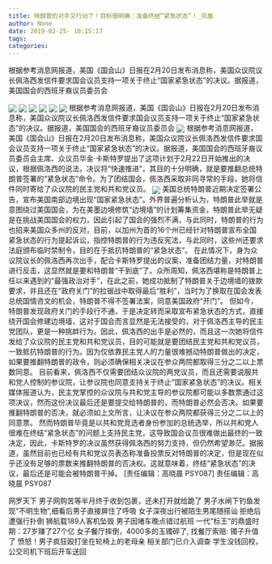 ```yaml
---
title: 特朗普的对手又行动了！目标很明确：准备终结“紧急状态”！_凤凰
author: None
date: 2019-02-25- 10:15:17
tags: 
categories: 
---
```

根据参考消息网报道，美国《国会山》日报在2月20日发布消息称，美国众议院议长佩洛西发信件要求国会议员支持一项关于终止“国家紧急状态”的决议。据报道，美国国会的西班牙裔议员委员会
<!-- more -->
                                
<img align="center" border="0" src="http://p1.ifengimg.com/a/2018_37/b1595fc7af57ef4_size19_w750_h172.gif" />
                                            
<img align="center" border="0" src="http://e0.ifengimg.com/03/2019/0223/D380F8C68CA919765E58A001BAA6BA4C2BDF2D91_size37_w600_h357.jpeg" />
                                    
<img align="center" border="0" src="http://e0.ifengimg.com/10/2019/0223/CF2A2AA905D08C3C5F7B9142CA4544F39A9E1A5B_size42_w600_h338.jpeg" />
                            
<img align="center" border="0" src="http://e0.ifengimg.com/07/2019/0223/722B7FCB0908A60CCB6A57E69142C495A46D5CA4_size30_w640_h463.jpeg" />
<img align="center" border="0" src="http://p1.ifengimg.com/a/2018_07/93ab89ed585fee1_size55_w1667_h104.jpg" />
<img align="center" border="0" src="http://p1.ifengimg.com/a/2018_25/9e8870e57ae7a70_size609_w1106_h1469.jpg" />
根据参考消息网报道，美国《国会山》日报在2月20日发布消息称，美国众议院议长佩洛西发信件要求国会议员支持一项关于终止“国家紧急状态”的决议。据报道，美国国会的西班牙裔议员委员会
<img align="center" border="0" src="http://p0.ifengimg.com/a/2018_28/d1f660ebfb76d39_size107_w750_h230.gif" />
根据参考消息网报道，美国《国会山》日报在2月20日发布消息称，美国众议院议长佩洛西发信件要求国会议员支持一项关于终止“国家紧急状态”的决议。据报道，美国国会的西班牙裔议员委员会主席、众议员华金·卡斯特罗提出了这项计划于2月22日开始推出的决议，根据佩洛西的说法，决议将“快速推进”，其目的十分明确，就是要推翻总统特朗普签署的“紧急状态”命令。为了团结国会，佩洛西采取非同寻常的手段，她将信件同时寄给了众议院的民主党和共和党议员。
<img align="center" border="0" src="http://p2.ifengimg.com/a/2016/0810/204c433878d5cf9size1_w16_h16.png" />
美国总统特朗普近期决定签署公告，宣布美国南部边境出现“国家紧急状态”。外界普遍分析认为，特朗普此举就是意图绕过美国国会，为在美墨边境修筑“边境墙”的计划筹集资金，特朗普此举无疑是在挑战美国国会的权力，因此引起了国会的强烈不满，与此同时，特朗普的行为也招来美国众多州的反对，目前，以加州为首的16个州已经针对特朗普宣布全国紧急状态的行为提起诉讼，指控特朗普的行为违反宪法，与此同时，这些州还要求法庭颁布临时禁制令，目的在于抵抗特朗普的“紧急状态”。
在此情况下，身为众议院议长的佩洛西再次出手，配合卡斯特罗提出的议案，准备团结力量，对特朗普进行反击，这显然就是要和特朗普“干到底”了。众所周知，佩洛西堪称是特朗普上任以来遇到的“最强政治对手”，在此之前，她成功抵制了特朗普关于边境墙的拨款要求，并且还在“政府关门”的拉锯战中取得最后“胜利”，当时为了换取在国会发表总统国情咨文的机会，特朗普不得不签署法案，同意美国政府“开门”。
但如今，特朗普发现政府关门的手段行不通，于是决定转而采取宣布紧急状态的方式，直接绕开国会修建边境墙，这对于国会而言显然是无法接受的，对于佩洛西主导的民主党团队，更是一种挑衅行为。因此，佩洛西的出手是必然的，而且这一次她将信件发给了众议院的民主党和共和党议员，目的可能就是要团结民主党和共和党议员，一致抵抗特朗普的行为。因为仅依靠民主党人的力量很难撼动特朗普做出的决定，如果要推翻特朗普的政令，则必须确保相关决议在参众两院都取得三分之二以上票数同意。
目前看来，佩洛西不仅需要团结众议院的两党议员，而且还需要说服共和党人控制的参议院，让参议院也同意支持关于终止“国家紧急状态”的决议。相关媒体报道认为，民主党掌控的众议院与共和党主导的参议院都可能以多数票通过这项决议，然而这份决议最后还是要提交给特朗普的，而特朗普必然会否决。如果要推翻特朗普的否决，就必须如上文所言，让决议在参众两院都获得三分之二以上的同意票。
然而特朗普毕竟是以共和党竞选者身份参加的总统选举，所以共和党人很难在终结“紧急状态”的问题上支持民主党，这导致国会议员很难做出最终的一致决定，因此，卡斯特罗的决议虽然获得佩洛西的努力支持，但仍然希望渺茫。据报道，虽然目前也已经有共和党议员表态称准备投票反对特朗普的决定，但是现在似乎还没有足够的票数来推翻特朗普的否决权。这就意味着，终结“紧急状态”的决议，最后还是可能会被特朗普干掉。
                                [责任编辑：高晓晨                                    PSY087]                            
                                责任编辑：高晓晨                                    PSY087                            
                                                            
网罗天下
男子网购苦等半月终于收到包裹，还未打开就给跪了
男子水闸下钓鱼发现“不明生物”,细看后男子直接屏住了呼吸
女子深夜出行被陌生男尾随搭讪 拒绝后遭强行扑倒
狮航载189人客机坠毁 男子因堵车晚点错过航班
一代“标王”的鼎盛时期：27岁赚了27个亿
女子餐厅摔倒，4000多的玉镯碎了, 找餐厅索赔: 镯子升值了
愤怒！男子疯狂殴打坐在轮椅上的老母亲 相关部门已介入调查
学生没钱回校，公交司机下班后开车送回
